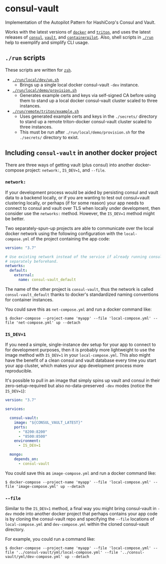 # consul-vault

Implementation of the Autopilot Pattern for HashiCorp's Consul and Vault.

Works with the latest versions of [`docker`](https://hub.docker.com/editions/community/docker-ce-desktop-mac) and [`triton`](https://github.com/joyent/node-triton#installation), and uses the latest releases of [`consul`](https://github.com/leoj3n/consul-vault/blob/f0a8e8e2384538062ce52b742f8c0d009397fbdb/Dockerfile#L14), [`vault`](https://github.com/leoj3n/consul-vault/blob/f0a8e8e2384538062ce52b742f8c0d009397fbdb/Dockerfile#L24), and [`containerpilot`](https://github.com/leoj3n/consul-vault/blob/f0a8e8e2384538062ce52b742f8c0d009397fbdb/Dockerfile#L5). Also, shell scripts in [`./run`](#run-scripts) help to exemplify and simplify CLI usage.

## `./run` scripts

These scripts are written for [`zsh`](http://zsh.org/).

- [`./run/local/dev/up.sh`](run/local/dev/up.sh)
  - Brings up a single local docker consul-vault `-dev` instance.
- [`./run/local/demo/provision.sh`](run/local/demo/provision.sh)
  - Generates example certs and keys via self-signed CA before using them to stand up a local docker consul-vault cluster scaled to three instances.
- [`./run/remote/triton/example.sh`](run/remote/triton/example.sh)
  - Uses generated example certs and keys in the `./secrets/` directory to stand up a remote triton-docker consul-vault cluster scaled to three instances.
  - This must be run after `./run/local/demo/provision.sh` for the `./secrets/` directory to exist.

## Including `consul-vault` in another docker project

There are three ways of getting vault (plus consul) into another docker-compose project: `network:`, `IS_DEV=1`, and `--file`.

### `network:`

If your development process would be aided by persisting consul and vault data to a backend locally, or if you are wanting to test out consul+vault clustering locally, or perhaps (if for some reason) your app needs to connect to consul and vault over TLS when locally under development, then consider use the `networks:` method. However, the `IS_DEV=1` method might be better.

Two separately-spun-up projects are able to communicate over the local docker network using the following configuration with the `local-compose.yml` of the project containing the app code:

```yml
version: "3.7"

# Use existing network instead of the service if already running consul-vault
# separately beforehand.
networks:
  default:
    external:
      name: consul-vault_default
```

The name of the other project is `consul-vault`, thus the network is called `consul-vault_default` thanks to docker's standardized naming conventions for container instances.

You could save this as `net-compose.yml` and run a docker command like:

```console
$ docker-compose --project-name 'myapp' --file 'local-compose.yml' --file 'net-compose.yml' up --detach
```

### `IS_DEV=1`

If you need a simple, single-instance dev setup for your app to connect to for development purposes, then it is probably more lightweight to use the image method with `IS_DEV=1` in your `local-compose.yml`. This also might have the benefit of a clean consul and vault database every time you start your app cluster, which makes your app development process more reproducible.

It's possible to pull in an image that simply spins up vault and consul in their zero-setup-required but also no-data-preserved `-dev` modes (notice the `IS_DEV=1`):

```yml
version: "3.7"

services:

  consul-vault:
    image: "${CONSUL_VAULT_LATEST}"
    ports:
      - "8200:8200"
      - "8500:8500"
    environment:
      - IS_DEV=1

  mongo:
    depends_on:
      - consul-vault
```

You could save this as `image-compose.yml` and run a docker command like:

```console
$ docker-compose --project-name 'myapp' --file 'local-compose.yml' --file 'image-compose.yml' up --detach
```

### `--file`

Similar to the `IS_DEV=1` method, a final way you might bring consul-vault in `-dev` mode into another docker project that perhaps contains your app code is by cloning the consul-vault repo and specifying the `--file` locations of `local-compose.yml` and `dev-compose.yml` within the cloned consul-vault directory.

For example, you could run a command like:

```console
$ docker-compose --project-name 'myapp' --file 'local-compose.yml' --file '../consul-vault/yml/local-compose.yml' --file '../consul-vault/yml/dev-compose.yml' up --detach
```
